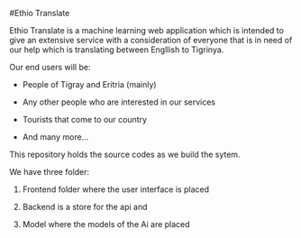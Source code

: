 #Ethio Translate

Ethio Translate is a machine learning web application which is intended to give an extensive service with a consideration of everyone that is in need of our help which is translating between Engllish to Tigrinya.

Our end users will be:
- People of Tigray and Eritria  (mainly)

- Any other people who are interested in our services

- Tourists that come to our country 

- And many more...

This repository holds the source codes as we build the sytem.

We have three folder:

 
1. Frontend folder where the user  interface is placed
 
2. Backend is a store for the api and 
 
3. Model where the models of the Ai are placed
